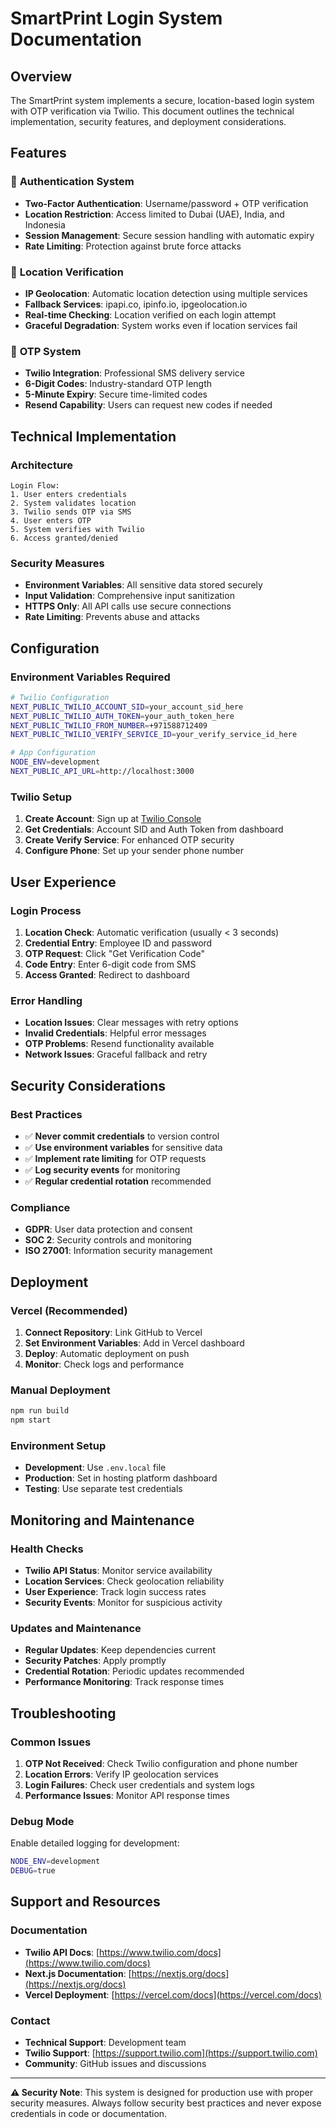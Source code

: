 # SmartPrint Login System Documentation

## Overview

The SmartPrint system implements a secure, location-based login system with OTP verification via Twilio. This document outlines the technical implementation, security features, and deployment considerations.

## Features

### 🔐 **Authentication System**
- **Two-Factor Authentication**: Username/password + OTP verification
- **Location Restriction**: Access limited to Dubai (UAE), India, and Indonesia
- **Session Management**: Secure session handling with automatic expiry
- **Rate Limiting**: Protection against brute force attacks

### 📍 **Location Verification**
- **IP Geolocation**: Automatic location detection using multiple services
- **Fallback Services**: ipapi.co, ipinfo.io, ipgeolocation.io
- **Real-time Checking**: Location verified on each login attempt
- **Graceful Degradation**: System works even if location services fail

### 📱 **OTP System**
- **Twilio Integration**: Professional SMS delivery service
- **6-Digit Codes**: Industry-standard OTP length
- **5-Minute Expiry**: Secure time-limited codes
- **Resend Capability**: Users can request new codes if needed

## Technical Implementation

### **Architecture**
```
Login Flow:
1. User enters credentials
2. System validates location
3. Twilio sends OTP via SMS
4. User enters OTP
5. System verifies with Twilio
6. Access granted/denied
```

### **Security Measures**
- **Environment Variables**: All sensitive data stored securely
- **Input Validation**: Comprehensive input sanitization
- **HTTPS Only**: All API calls use secure connections
- **Rate Limiting**: Prevents abuse and attacks

## Configuration

### **Environment Variables Required**

```bash
# Twilio Configuration
NEXT_PUBLIC_TWILIO_ACCOUNT_SID=your_account_sid_here
NEXT_PUBLIC_TWILIO_AUTH_TOKEN=your_auth_token_here
NEXT_PUBLIC_TWILIO_FROM_NUMBER=+971588712409
NEXT_PUBLIC_TWILIO_VERIFY_SERVICE_ID=your_verify_service_id_here

# App Configuration
NODE_ENV=development
NEXT_PUBLIC_API_URL=http://localhost:3000
```

### **Twilio Setup**
1. **Create Account**: Sign up at [Twilio Console](https://console.twilio.com/)
2. **Get Credentials**: Account SID and Auth Token from dashboard
3. **Create Verify Service**: For enhanced OTP security
4. **Configure Phone**: Set up your sender phone number

## User Experience

### **Login Process**
1. **Location Check**: Automatic verification (usually < 3 seconds)
2. **Credential Entry**: Employee ID and password
3. **OTP Request**: Click "Get Verification Code"
4. **Code Entry**: Enter 6-digit code from SMS
5. **Access Granted**: Redirect to dashboard

### **Error Handling**
- **Location Issues**: Clear messages with retry options
- **Invalid Credentials**: Helpful error messages
- **OTP Problems**: Resend functionality available
- **Network Issues**: Graceful fallback and retry

## Security Considerations

### **Best Practices**
- ✅ **Never commit credentials** to version control
- ✅ **Use environment variables** for sensitive data
- ✅ **Implement rate limiting** for OTP requests
- ✅ **Log security events** for monitoring
- ✅ **Regular credential rotation** recommended

### **Compliance**
- **GDPR**: User data protection and consent
- **SOC 2**: Security controls and monitoring
- **ISO 27001**: Information security management

## Deployment

### **Vercel (Recommended)**
1. **Connect Repository**: Link GitHub to Vercel
2. **Set Environment Variables**: Add in Vercel dashboard
3. **Deploy**: Automatic deployment on push
4. **Monitor**: Check logs and performance

### **Manual Deployment**
```bash
npm run build
npm start
```

### **Environment Setup**
- **Development**: Use `.env.local` file
- **Production**: Set in hosting platform dashboard
- **Testing**: Use separate test credentials

## Monitoring and Maintenance

### **Health Checks**
- **Twilio API Status**: Monitor service availability
- **Location Services**: Check geolocation reliability
- **User Experience**: Track login success rates
- **Security Events**: Monitor for suspicious activity

### **Updates and Maintenance**
- **Regular Updates**: Keep dependencies current
- **Security Patches**: Apply promptly
- **Credential Rotation**: Periodic updates recommended
- **Performance Monitoring**: Track response times

## Troubleshooting

### **Common Issues**
1. **OTP Not Received**: Check Twilio configuration and phone number
2. **Location Errors**: Verify IP geolocation services
3. **Login Failures**: Check user credentials and system logs
4. **Performance Issues**: Monitor API response times

### **Debug Mode**
Enable detailed logging for development:
```bash
NODE_ENV=development
DEBUG=true
```

## Support and Resources

### **Documentation**
- **Twilio API Docs**: [https://www.twilio.com/docs](https://www.twilio.com/docs)
- **Next.js Documentation**: [https://nextjs.org/docs](https://nextjs.org/docs)
- **Vercel Deployment**: [https://vercel.com/docs](https://vercel.com/docs)

### **Contact**
- **Technical Support**: Development team
- **Twilio Support**: [https://support.twilio.com](https://support.twilio.com)
- **Community**: GitHub issues and discussions

---

**⚠️ Security Note**: This system is designed for production use with proper security measures. Always follow security best practices and never expose credentials in code or documentation.
